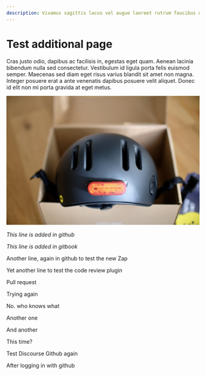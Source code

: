 ```yaml
---
description: Vivamus sagittis lacus vel augue laoreet rutrum faucibus dolor auctor.
---
```


# Test additional page

Cras justo odio, dapibus ac facilisis in, egestas eget quam. Aenean lacinia bibendum nulla sed consectetur. Vestibulum id ligula porta felis euismod semper. Maecenas sed diam eget risus varius blandit sit amet non magna. Integer posuere erat a ante venenatis dapibus posuere velit aliquet. Donec id elit non mi porta gravida at eget metus.

![](<../.gitbook/assets/Thousand - 5 of 7.jpeg>)

_This line is added in github_

_This line is added in gitbook_

Another line, again in github to test the new Zap

Yet another line to test the code review plugin

Pull request

Trying again

No. who knows what

Another one

And another

This time?

Test Discourse Github again

After logging in with github
